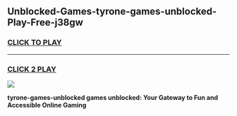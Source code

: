 
## Unblocked-Games-tyrone-games-unblocked-Play-Free-j38gw
<h3>
<a href="https://premium76.site?title=tyrone-games-unblocked&ref=18A1">CLICK TO PLAY</a></h3>
<hr>

<h3>
<a href="https://premium76.site?title=tyrone-games-unblocked&ref=18A1">CLICK 2 PLAY</a>
  
</h3>

<a href="https://premium76.site?title=tyrone-games-unblocked&ref=18A1"><img src="https://clearcache.store/games.png"></a>


**tyrone-games-unblocked games unblocked: Your Gateway to Fun and Accessible Online Gaming**
